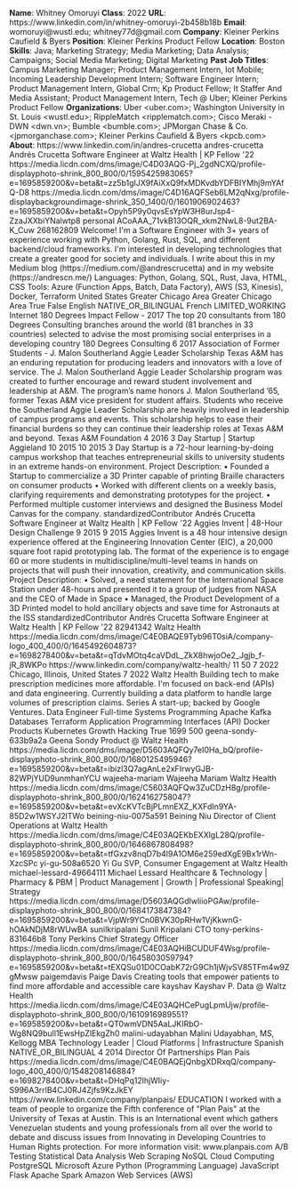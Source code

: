 **Name**: Whitney Omoruyi
**Class**: 2022
**URL**: https://www\.linkedin\.com/in/whitney\-omoruyi\-2b458b18b
**Email**: womoruyi@wustl\.edu; whitney77d@gmail\.com
**Company**: Kleiner Perkins Caufield & Byers
**Position**: Kleiner Perkins Product Fellow
**Location**: Boston
**Skills**: Java; Marketing Strategy; Media Marketing; Data Analysis; Campaigns; Social Media Marketing; Digital Marketing
**Past Job Titles**: Campus Marketing Manager; Product Management Intern, Iot Mobile; Incoming Leadership Development Intern; Software Engineer Intern; Product Management Intern, Global Crm; Kp Product Fellow; It Staffer And Media Assistant; Product Management Intern, Tech @ Uber; Kleiner Perkins Product Fellow
**Organizations**: Uber <uber\.com>; Washington University in St\. Louis <wustl\.edu>; RippleMatch <ripplematch\.com>; Cisco Meraki \- DWN <dwn\.vn>; Bumble <bumble\.com>; JPMorgan Chase & Co\. <jpmorganchase\.com>; Kleiner Perkins Caufield & Byers <kpcb\.com>
**About**: https://www\.linkedin\.com/in/andres\-crucetta andres\-crucetta Andrés Crucetta  Software Engineer at Waltz Health | KP Fellow '22 https://media\.licdn\.com/dms/image/C4D03AQG\-Pj\_2gdNCXQ/profile\-displayphoto\-shrink\_800\_800/0/1595425983065?e=1695859200&v=beta&t=zz5b1gIJX9fAiXxQ9fxMDKvdbYDFBIYMhj9mYAfQ\-D8 https://media\.licdn\.com/dms/image/C4D16AQFSeb6LM2qNxg/profile\-displaybackgroundimage\-shrink\_350\_1400/0/1601906902463?e=1695859200&v=beta&t=Opyh5P9y0qvsEsYpW3H8urJsp4\-ZzaJXXbiYNalwtp8 personal ACoAAA\_71vkB13OQR\_xkm2NwL8\-9ut2BA\-K\_Cuw 268162809 Welcome\! I'm a Software Engineer with 3\+ years of experience working with Python, Golang, Rust, SQL, and different backend/cloud frameworks\. I'm interested in developing technologies that create a greater good for society and individuals\. I write about this in my Medium blog \(https://medium\.com/@andrescrucetta\) and in my website \(https://andrescn\.me/\)  Languages: Python, Golang, SQL, Rust, Java, HTML, CSS Tools: Azure \(Function Apps, Batch, Data Factory\), AWS \(S3, Kinesis\), Docker, Terraform United States Greater Chicago Area Greater Chicago Area True False English NATIVE\_OR\_BILINGUAL French LIMITED\_WORKING Internet 180 Degrees Impact Fellow \- 2017 The top 20 consultants from 180 Degrees Consulting branches around the world \(81 branches in 33 countries\) selected to advise the most promising social enterprises in a developing country 180 Degrees Consulting 6 2017 Association of Former Students \- J\. Malon Southerland Aggie Leader Scholarship Texas A&M has an enduring reputation for producing leaders and innovators with a love of service\. The J\. Malon Southerland Aggie Leader Scholarship program was created to further encourage and reward student involvement and leadership at A&M\. The program’s name honors J\. Malon Southerland ’65, former Texas A&M vice president for student affairs\.  Students who receive the Southerland Aggie Leader Scholarship are heavily involved in leadership of campus programs and events\. This scholarship helps to ease their financial burdens so they can continue their leadership roles at Texas A&M and beyond\. Texas A&M Foundation 4 2016 3 Day Startup | Startup Aggieland 10 2015 10 2015 3 Day Startup is a 72\-hour learning\-by\-doing campus workshop that teaches entrepreneurial skills to university students in an extreme hands\-on environment\.  Project Description: • Founded a Startup to commercialize a 3D Printer capable of printing Braille characters on consumer products • Worked with different clients on a weekly basis, clarifying requirements and demonstrating prototypes for the project\. • Performed multiple customer interviews and designed the Business Model Canvas for the company\. standardizedContributor Andrés Crucetta  Software Engineer at Waltz Health | KP Fellow '22 Aggies Invent | 48\-Hour Design Challenge 9 2015 9 2015 Aggies Invent is a 48 hour intensive design experience offered at the Engineering Innovation Center \(EIC\), a 20,000 square foot rapid prototyping lab\. The format of the experience is to engage 60 or more students in multidiscipline/multi\-level teams in hands on projects that will push their innovation, creativity, and communication skills\.  Project Description: • Solved, a need statement for the International Space Station under 48\-hours and presented it to a group of judges from NASA and the CEO of Made in Space • Managed, the Product Development of a 3D Printed model to hold ancillary objects and save time for Astronauts at the ISS standardizedContributor Andrés Crucetta  Software Engineer at Waltz Health | KP Fellow '22 82941342 Waltz Health https://media\.licdn\.com/dms/image/C4E0BAQE9Tyb96T0siA/company\-logo\_400\_400/0/1645492604873?e=1698278400&v=beta&t=qTdvMOtq4caVDdL\_ZkX8hwjoOe2\_Jgjb\_f\-jR\_8WKPo https://www\.linkedin\.com/company/waltz\-health/ 11 50 7 2022 Chicago, Illinois, United States 7 2022 Waltz Health Building tech to make prescription medicines more affordable\.   I'm focused on back\-end \(APIs\) and data engineering\. Currently building a data platform to handle  large volumes of prescription claims\.  Series A start\-up; backed by Google Ventures\. Data Engineer Full\-time Systems Programming Apache Kafka Databases Terraform Application Programming Interfaces \(API\) Docker Products Kubernetes Growth Hacking True 1699 500 geena\-sondy\-633b9a2a Geena Sondy Product @ Waltz Health https://media\.licdn\.com/dms/image/D5603AQFQy7eI0Ha\_bQ/profile\-displayphoto\-shrink\_800\_800/0/1680125495946?e=1695859200&v=beta&t=ibizl3Q7agAnLe2xFIrwyGJB\-82WPjYUD9unmhanYCU wajeeha\-mariam Wajeeha  Mariam Waltz Health https://media\.licdn\.com/dms/image/C5603AQFQw3ZuCDzH8g/profile\-displayphoto\-shrink\_800\_800/0/1624162758047?e=1695859200&v=beta&t=evXcKVTcBjPLmnEXZ\_KXFdIn9YA\-85D2w1WSYJ2lTWo beining\-niu\-0075a591 Beining Niu Director of Client Operations at Waltz Health https://media\.licdn\.com/dms/image/C4E03AQEKbEXXlgL28Q/profile\-displayphoto\-shrink\_800\_800/0/1646867808498?e=1695859200&v=beta&t=tfGxzv8nqD7b4l9A1OM6e259edXgE9Bx1rWn\-XzcSPc yi\-gu\-508a6520 Yi Gu SVP, Consumer Engagement at Waltz Health michael\-lessard\-49664111 Michael Lessard Healthcare & Technology | Pharmacy & PBM | Product Management | Growth | Professional Speaking| Strategy https://media\.licdn\.com/dms/image/D5603AQGdIwliioPGAw/profile\-displayphoto\-shrink\_800\_800/0/1684173847384?e=1695859200&v=beta&t=VjpWr9YCn0BVK30pRHw1VjKkwnG\-hOAkNDjM8rWUwBA sunilkripalani Sunil Kripalani CTO tony\-perkins\-831646b8 Tony Perkins Chief Strategy Officer https://media\.licdn\.com/dms/image/C4E03AQHiBCUDUF4Wsg/profile\-displayphoto\-shrink\_800\_800/0/1645803059794?e=1695859200&v=beta&t=tEXQSu01D0COabK72rG9Ch1jWjvSV85TFm4w9ZgMwsw paigemdavis Paige Davis Creating tools that empower patients to find more affordable and accessible care kayshav Kayshav P\. Data @ Waltz Health https://media\.licdn\.com/dms/image/C4E03AQHCePugLpmUjw/profile\-displayphoto\-shrink\_800\_800/0/1610916989551?e=1695859200&v=beta&t=QT0wmVDN5AaLJKIRbO\-Wg8NQ9bull1EwsHpZlEkgZh0 malini\-udayabhan Malini Udayabhan, MS, Kellogg MBA Technology Leader | Cloud Platforms | Infrastructure Spanish NATIVE\_OR\_BILINGUAL 4 2014 Director Of Partnerships  Plan País https://media\.licdn\.com/dms/image/C4E0BAQEjQnbgXDRxqQ/company\-logo\_400\_400/0/1548208146884?e=1698278400&v=beta&t=DHqPq12lhjWIiy\-S996A3rrlB4CJ0RJ4Zjfs9KzJkEY https://www\.linkedin\.com/company/planpais/ EDUCATION I worked with a team of people to organize the Fifth conference of "Plan Pais" at the University of Texas at Austin\. This is an International event which gathers Venezuelan students and young professionals from all over the world to debate and discuss issues from Innovating in Developing Countries to Human Rights protection\.   For more information visit: www\.planpais\.com A/B Testing Statistical Data Analysis Web Scraping NoSQL Cloud Computing PostgreSQL Microsoft Azure Python \(Programming Language\) JavaScript Flask Apache Spark Amazon Web Services \(AWS\)
